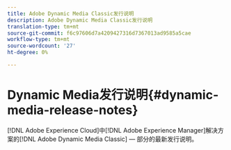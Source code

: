 ```yaml
---
title: Adobe Dynamic Media Classic发行说明
description: Adobe Dynamic Media Classic发行说明
translation-type: tm+mt
source-git-commit: f6c97606d7a4209427316d7367013ad9585a5cae
workflow-type: tm+mt
source-wordcount: '27'
ht-degree: 0%

---
```



# Dynamic Media发行说明{#dynamic-media-release-notes}

[!DNL Adobe Experience Cloud]中[!DNL Adobe Experience Manager]解决方案的[!DNL Adobe Dynamic Media Classic] — 部分的最新发行说明。